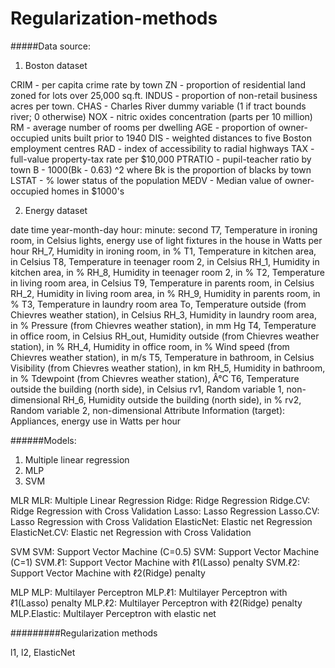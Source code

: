 # Regularization-methods


#####Data source:

1. Boston dataset

CRIM - per capita crime rate by town
ZN - proportion of residential land zoned for lots over 25,000 sq.ft.
INDUS - proportion of non-retail business acres per town.
CHAS - Charles River dummy variable (1 if tract bounds river; 0 otherwise)
NOX - nitric oxides concentration (parts per 10 million)
RM - average number of rooms per dwelling
AGE - proportion of owner-occupied units built prior to 1940
DIS - weighted distances to five Boston employment centres
RAD - index of accessibility to radial highways
TAX - full-value property-tax rate per $10,000
PTRATIO - pupil-teacher ratio by town
B - 1000(Bk - 0.63) ^2 where Bk is the proportion of blacks by town
LSTAT - % lower status of the population
MEDV - Median value of owner-occupied homes in $1000's


2. Energy dataset

date time year-month-day hour: minute: second	T7, Temperature in ironing room, in Celsius
lights, energy use of light fixtures in the house in Watts per hour	RH_7, Humidity in ironing room, in %
T1, Temperature in kitchen area, in Celsius	T8, Temperature in teenager room 2, in Celsius
RH_1, Humidity in kitchen area, in %	RH_8, Humidity in teenager room 2, in %
T2, Temperature in living room area, in Celsius	T9, Temperature in parents room, in Celsius
RH_2, Humidity in living room area, in %	RH_9, Humidity in parents room, in %
T3, Temperature in laundry room area	To, Temperature outside (from Chievres weather station), in Celsius
RH_3, Humidity in laundry room area, in %	Pressure (from Chievres weather station), in mm Hg
T4, Temperature in office room, in Celsius	RH_out, Humidity outside (from Chievres weather station), in %
RH_4, Humidity in office room, in %	Wind speed (from Chievres weather station), in m/s
T5, Temperature in bathroom, in Celsius	Visibility (from Chievres weather station), in km
RH_5, Humidity in bathroom, in %	Tdewpoint (from Chievres weather station), Â°C
T6, Temperature outside the building (north side), in Celsius	rv1, Random variable 1, non-dimensional
RH_6, Humidity outside the building (north side), in %	rv2, Random variable 2, non-dimensional
Attribute Information (target):    Appliances, energy use in Watts per hour






######Models:

1. Multiple linear regression
2. MLP
3. SVM

MLR	
  MLR: Multiple Linear Regression
	Ridge: Ridge Regression
	Ridge.CV: Ridge Regression with Cross Validation
	Lasso: Lasso Regression
	Lasso.CV: Lasso Regression with Cross Validation
	ElasticNet: Elastic net Regression
	ElasticNet.CV: Elastic net Regression with Cross Validation

SVM	
  SVM: Support Vector Machine (C=0.5)
	SVM: Support Vector Machine (C=1)
	SVM.ℓ1: Support Vector Machine with ℓ1(Lasso) penalty
	SVM.ℓ2: Support Vector Machine with ℓ2(Ridge) penalty
  
MLP	
  MLP: Multilayer Perceptron
	MLP.ℓ1: Multilayer Perceptron with ℓ1(Lasso) penalty
	MLP.ℓ2: Multilayer Perceptron with ℓ2(Ridge) penalty
	MLP.Elastic: Multilayer Perceptron with elastic net






#########Regularization methods

l1, l2, ElasticNet






